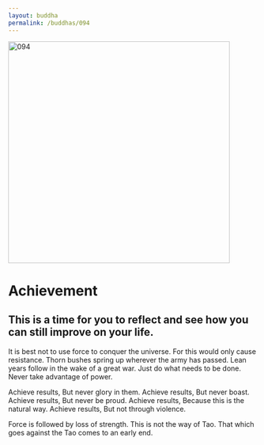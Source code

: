 ```yaml
---
layout: buddha
permalink: /buddhas/094
---
```


<div class="uk-text-center">
<img src="{{"/assets/img/buddhas/buddha-094.jpg" | relative_url}}" alt="094"  width="448" height="448"></div>

# Achievement

## This is a time for you to reflect and see how you can still improve on your life.



It is best not to use force to conquer the universe.
For this would only cause resistance.
Thorn bushes spring up wherever the army has passed.
Lean years follow in the wake of a great war.
Just do what needs to be done.
Never take advantage of power.

Achieve results,
But never glory in them.
Achieve results,
But never boast.
Achieve results,
But never be proud.
Achieve results,
Because this is the natural way.
Achieve results,
But not through violence.

Force is followed by loss of strength.
This is not the way of Tao.
That which goes against the Tao comes to an early end.
